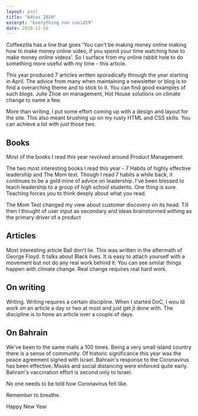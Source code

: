 ```yaml
---
layout: post
title: "Adios 2020"
excerpt: "Everything non covid19"
date: 2020-12-26
---
```


Coffeezilla has a line that goes 'You can't be making money online making how to make money online video, if you spend your time watching how to make money online videos'. So I surface from my online rabbit hole to do something more useful with my time - this article.

This year produced 7 articles written sporadically through the year starting in April. The advice from many when maintaining a newsletter or blog is to find a overarching theme and to stick to it. You can find good examples of such blogs. Julie Zhoe on management, Hot House solutions on climate change to name a few.

More than writing, I put some effort coming up with a design and layout for the site. This also meant brushing up on my rusty HTML and CSS skills. You can achieve a lot with just those two. 

## Books

Most of the books I read this year revolved around Product Management.

The two most interesting books I read this year - 7 Habits of highly effective leadership and The Mom test. Though I read 7 habits a while back, it continues to be a gold mine of advice on leadership. I've been blessed to teach leadership to a group of high school students. One thing is sure. Teaching forces you to think deeply about what you read.

The Mom Test changed my view about customer discovery on its head. Till then I thought of user input as secondary and ideas brainstormed withing as the primary driver of a product

## Articles 

Most interesting article Ball don't lie. This was written in the aftermath of George Floyd. It talks about Black lives. It is easy to attach yourself with a movement but not do any real work behind it. You can see similar things happen with climate change. Real change requires real hard work.

## On writing 

Writing. Writing requires a certain discipline. When I started DoC, I wou ld work on an article a day or two at most and just get jt done with. The discipline is to hone an article over a couple of days.

## On Bahrain

We've been to the same malls a 100 times. Being a very small island country there is a sense of community. Of historic significance this year was the peace agreement signed with Israel. Bahrain's response to the Coronavirus has been effective. Masks and social distancing were enforced quite early. Bahrain's vaccination effort is second only to Israel.

No one needs to be told how Coronavirus felt like.

Remember to breathe.

Happy New Year



